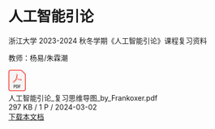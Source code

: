 # 人工智能引论

浙江大学 2023-2024 秋冬学期《人工智能引论》课程复习资料

教师：杨易/朱霖潮

<div class="card file-block" markdown="1">
<div class="file-icon"><img src="/assets/images/pdf.svg" style="height: 3em;"></div>
<div class="file-body">
<div class="file-title">人工智能引论_复习思维导图_by_Frankoxer.pdf</div>
<div class="file-meta">297 KB / 1 P / 2024-03-02</div>
</div>
<a class="down-button" target="_blank" href="/assets/files/ai_Frankoxer.pdf" markdown="1">下载本文档</a>
</div>